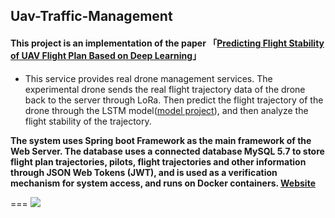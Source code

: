## Uav-Traffic-Management

#### This project is an implementation of the paper 「[Predicting Flight Stability of UAV Flight Plan Based on Deep Learning](https://ndltd.ncl.edu.tw/cgi-bin/gs32/gsweb.cgi/ccd=3esI3R/record?r1=1&h1=1)」

 * This service provides real drone management services. The experimental drone sends the real flight trajectory data of the drone back to the server through LoRa. Then predict the flight trajectory of the drone through the LSTM model([model project](https://github.com/ShawnSWu/Predict-Trajectory-LSTM-Model)), and then analyze the flight stability of the trajectory. 

**The system uses Spring boot Framework as the main framework of the Web Server. The database uses a connected database MySQL 5.7 to store flight plan trajectories, pilots, flight trajectories and other information through JSON Web Tokens (JWT), and is used as a verification mechanism for system access, and runs on Docker containers. [Website](http://utm-system-frontend.herokuapp.com/realtime_map/html/drone-map.html)**

===
![](https://i.imgur.com/V6zrzko.png)
